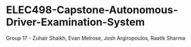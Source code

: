 # ELEC498-Capstone-Autonomous-Driver-Examination-System
Group 17 - Zuhair Shaikh, Evan Melrose, Josh Argiropoulos, Raatik Sharma 
